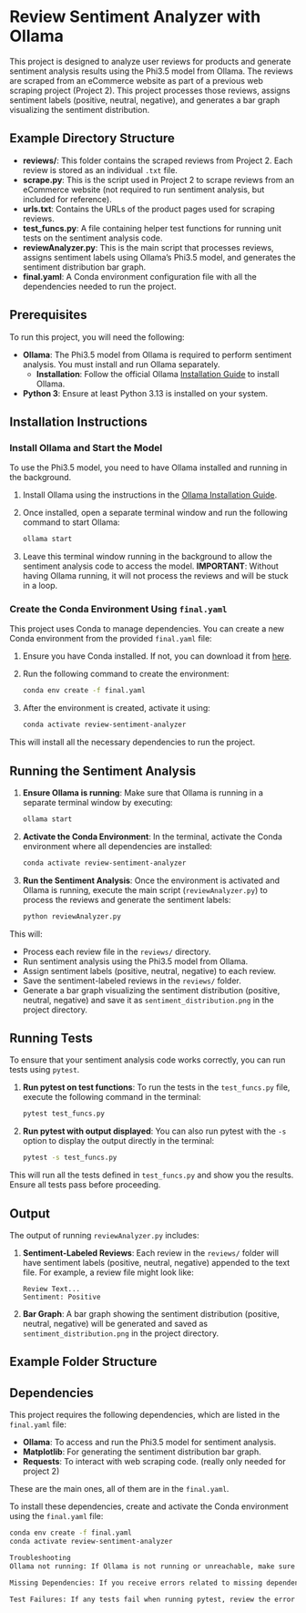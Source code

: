 # Review Sentiment Analyzer with Ollama

This project is designed to analyze user reviews for products and generate sentiment analysis results using the Phi3.5 model from Ollama. The reviews are scraped from an eCommerce website as part of a previous web scraping project (Project 2). This project processes those reviews, assigns sentiment labels (positive, neutral, negative), and generates a bar graph visualizing the sentiment distribution.

## Example Directory Structure

- **reviews/**: This folder contains the scraped reviews from Project 2. Each review is stored as an individual `.txt` file.
- **scrape.py**: This is the script used in Project 2 to scrape reviews from an eCommerce website (not required to run sentiment analysis, but included for reference).
- **urls.txt**: Contains the URLs of the product pages used for scraping reviews.
- **test_funcs.py**: A file containing helper test functions for running unit tests on the sentiment analysis code.
- **reviewAnalyzer.py**: This is the main script that processes reviews, assigns sentiment labels using Ollama’s Phi3.5 model, and generates the sentiment distribution bar graph.
- **final.yaml**: A Conda environment configuration file with all the dependencies needed to run the project.

## Prerequisites

To run this project, you will need the following:

- **Ollama**: The Phi3.5 model from Ollama is required to perform sentiment analysis. You must install and run Ollama separately.
    - **Installation**: Follow the official Ollama [Installation Guide](https://ollama.com/docs) to install Ollama.
- **Python 3**: Ensure at least Python 3.13 is installed on your system.

## Installation Instructions

### Install Ollama and Start the Model

To use the Phi3.5 model, you need to have Ollama installed and running in the background.

1. Install Ollama using the instructions in the [Ollama Installation Guide](https://ollama.com/docs).

2. Once installed, open a separate terminal window and run the following command to start Ollama:

    ```bash
    ollama start
    ```

3. Leave this terminal window running in the background to allow the sentiment analysis code to access the model. **IMPORTANT**: Without having Ollama running, it will not process the reviews and will be stuck in a loop.

### Create the Conda Environment Using `final.yaml`

This project uses Conda to manage dependencies. You can create a new Conda environment from the provided `final.yaml` file:

1. Ensure you have Conda installed. If not, you can download it from [here](https://docs.conda.io/projects/conda/en/latest/user-guide/install/index.html).

2. Run the following command to create the environment:

    ```bash
    conda env create -f final.yaml
    ```

3. After the environment is created, activate it using:

    ```bash
    conda activate review-sentiment-analyzer
    ```

This will install all the necessary dependencies to run the project.

## Running the Sentiment Analysis

1. **Ensure Ollama is running**: Make sure that Ollama is running in a separate terminal window by executing:

    ```bash
    ollama start
    ```

2. **Activate the Conda Environment**: In the terminal, activate the Conda environment where all dependencies are installed:

    ```bash
    conda activate review-sentiment-analyzer
    ```

3. **Run the Sentiment Analysis**: Once the environment is activated and Ollama is running, execute the main script (`reviewAnalyzer.py`) to process the reviews and generate the sentiment labels:

    ```bash
    python reviewAnalyzer.py
    ```

This will:

- Process each review file in the `reviews/` directory.
- Run sentiment analysis using the Phi3.5 model from Ollama.
- Assign sentiment labels (positive, neutral, negative) to each review.
- Save the sentiment-labeled reviews in the `reviews/` folder.
- Generate a bar graph visualizing the sentiment distribution (positive, neutral, negative) and save it as `sentiment_distribution.png` in the project directory.

## Running Tests

To ensure that your sentiment analysis code works correctly, you can run tests using `pytest`.

1. **Run pytest on test functions**: To run the tests in the `test_funcs.py` file, execute the following command in the terminal:

    ```bash
    pytest test_funcs.py
    ```

2. **Run pytest with output displayed**: You can also run pytest with the `-s` option to display the output directly in the terminal:

    ```bash
    pytest -s test_funcs.py
    ```

This will run all the tests defined in `test_funcs.py` and show you the results. Ensure all tests pass before proceeding.

## Output

The output of running `reviewAnalyzer.py` includes:

1. **Sentiment-Labeled Reviews**: Each review in the `reviews/` folder will have sentiment labels (positive, neutral, negative) appended to the text file. For example, a review file might look like:

    ```
    Review Text...
    Sentiment: Positive
    ```

2. **Bar Graph**: A bar graph showing the sentiment distribution (positive, neutral, negative) will be generated and saved as `sentiment_distribution.png` in the project directory.

## Example Folder Structure


## Dependencies

This project requires the following dependencies, which are listed in the `final.yaml` file:

- **Ollama**: To access and run the Phi3.5 model for sentiment analysis.
- **Matplotlib**: For generating the sentiment distribution bar graph.
- **Requests**: To interact with web scraping code. (really only needed for project 2)

These are the main ones, all of them are in the `final.yaml`.

To install these dependencies, create and activate the Conda environment using the `final.yaml` file:

```bash
conda env create -f final.yaml
conda activate review-sentiment-analyzer

Troubleshooting
Ollama not running: If Ollama is not running or unreachable, make sure to run ollama start in a separate terminal window. If you encounter issues, check the Ollama documentation for troubleshooting steps.

Missing Dependencies: If you receive errors related to missing dependencies, ensure you have activated the Conda environment and created it using the final.yaml file.

Test Failures: If any tests fail when running pytest, review the error messages to identify the issue. Ensure that all functions are implemented correctly and that the necessary dependencies are installed.
